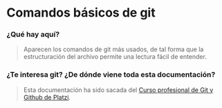 # Comandos básicos de git

### ¿Qué hay aquí?
> Aparecen los comandos de git más usados, de tal forma que la estructuración del archivo permite una lectura fácil de entender. 

### ¿Te interesa git? ¿De dónde viene toda esta documentación?
> Esta documentación ha sido sacada del [Curso profesional de Git y Github de Platzi](https://platzi.com/cursos/git-github/).
